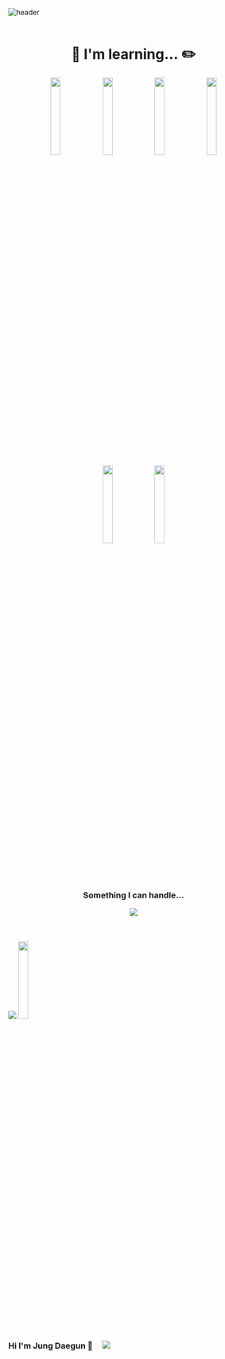 ![header](https://capsule-render.vercel.app/api?type=waving&&color=timeGradient&text=Jung%20Daegun&fontColor=F6F6F6&section=footer&fontAlignY=70)
</br>
</br>

<div align="center">

  # :notebook_with_decorative_cover:&nbsp;I'm learning...&nbsp;:pencil2:
  <img src = "https://img.shields.io/badge/ Cisco Netacad-1BA0D7?style=flat-square&logo=Cisco&logoColor=white" width="20%" height="20%"/>
  <img src = "https://img.shields.io/badge/ C language-A8B9CC?style=flat-square&logo=C&logoColor=white" width="20%" height="20%"/>
  <img src = "https://img.shields.io/badge/ C ++-00599C?style=flat-square&logo=C%2B%2B&logoColor=white" width="20%" height="20%"/>
  <img src = "https://img.shields.io/badge/ Java-007396?style=flat-square&logo=Java&logoColor=white" width="20%" height="20%"/>
  <img src = "https://img.shields.io/badge/ Linux-FCC624?style=flat-square&logo=Linux&logoColor=white" width="20%" height="20%"/>
  <img src = "https://img.shields.io/badge/ Kali-557C94?style=flat-square&logo=Kali Linux&logoColor=white" width="20%" height="20%"/>
  
</div>
</br>
</br>
</br>

<div align="center">
  
### Something I can handle...
  <img src="https://img.shields.io/badge/Synology DiskStation-B5B5B6?style=flat-square&logo=Synology&logoColor=white"/>
</div>
</br>
</br>
</br>


<img src="https://img.shields.io/badge/Synology DiskStation-B5B5B6?style=flat-square&logo=Synology&logoColor=white">
<img src="https://img.shields.io/badge/Synology DiskStation-B5B5B6?style=flat-square&logo=Synology&logoColor=white"/width="20%" height="20%">




### Hi I'm Jung Daegun 👋&nbsp;&nbsp;&nbsp;&nbsp; <a href="mailto:hgy31337@naver.com"><img src="https://img.shields.io/badge/Mail-03C75A?style=flat-square&logo=Naver&logoColor=white"/>
</br>
</br>

